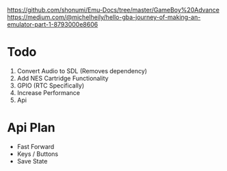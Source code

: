 https://github.com/shonumi/Emu-Docs/tree/master/GameBoy%20Advance
https://medium.com/@michelheily/hello-gba-journey-of-making-an-emulator-part-1-8793000e8606

# Todo

1. Convert Audio to SDL (Removes dependency)
2. Add NES Cartridge Functionality
3. GPIO (RTC Specifically)
4. Increase Performance
5. Api



# Api Plan

- Fast Forward
- Keys / Buttons
- Save State
